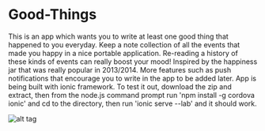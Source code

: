 # Good-Things

This is an app which wants you to write at least one good thing that happened to you everyday. Keep a note collection of all the events that made you happy in a nice portable application. Re-reading a history of these kinds of events can really boost your mood! Inspired by the happiness jar that was really popular in 2013/2014. More features such as push notifications that encourage you to write in the app to be added later. App is being built with ionic framework. To test it out, download the zip and extract, then from the node.js command prompt run 'npm install -g cordova ionic' and cd to the directory, then run 'ionic serve --lab' and it should work.

![alt tag](http://i.imgur.com/vRxLiZs.jpg)
